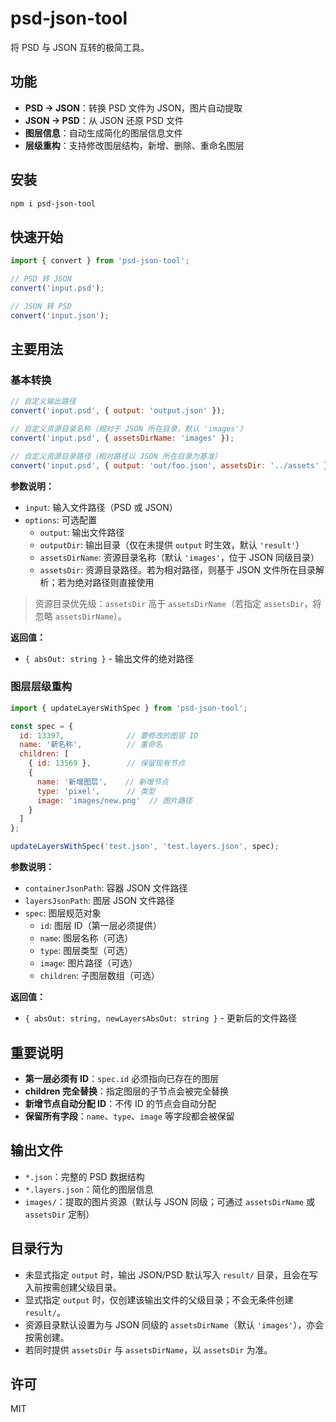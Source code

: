 # psd-json-tool

将 PSD 与 JSON 互转的极简工具。

## 功能

- **PSD → JSON**：转换 PSD 文件为 JSON，图片自动提取
- **JSON → PSD**：从 JSON 还原 PSD 文件
- **图层信息**：自动生成简化的图层信息文件
- **层级重构**：支持修改图层结构，新增、删除、重命名图层

## 安装

```bash
npm i psd-json-tool
```

## 快速开始

```js
import { convert } from 'psd-json-tool';

// PSD 转 JSON
convert('input.psd');

// JSON 转 PSD
convert('input.json');
```

## 主要用法

### 基本转换

```js
// 自定义输出路径
convert('input.psd', { output: 'output.json' });

// 自定义资源目录名称（相对于 JSON 所在目录，默认 'images'）
convert('input.psd', { assetsDirName: 'images' });

// 自定义资源目录路径（相对路径以 JSON 所在目录为基准）
convert('input.psd', { output: 'out/foo.json', assetsDir: '../assets' });
```

**参数说明：**
- `input`: 输入文件路径（PSD 或 JSON）
- `options`: 可选配置
  - `output`: 输出文件路径
  - `outputDir`: 输出目录（仅在未提供 `output` 时生效，默认 `'result'`）
  - `assetsDirName`: 资源目录名称（默认 `'images'`，位于 JSON 同级目录）
  - `assetsDir`: 资源目录路径。若为相对路径，则基于 JSON 文件所在目录解析；若为绝对路径则直接使用

> 资源目录优先级：`assetsDir` 高于 `assetsDirName`（若指定 `assetsDir`，将忽略 `assetsDirName`）。

**返回值：**
- `{ absOut: string }` - 输出文件的绝对路径

### 图层层级重构

```js
import { updateLayersWithSpec } from 'psd-json-tool';

const spec = {
  id: 13397,              // 要修改的图层 ID
  name: '新名称',          // 重命名
  children: [
    { id: 13569 },        // 保留现有节点
    { 
      name: '新增图层',    // 新增节点
      type: 'pixel',      // 类型
      image: 'images/new.png'  // 图片路径
    }
  ]
};

updateLayersWithSpec('test.json', 'test.layers.json', spec);
```

**参数说明：**
- `containerJsonPath`: 容器 JSON 文件路径
- `layersJsonPath`: 图层 JSON 文件路径
- `spec`: 图层规范对象
  - `id`: 图层 ID（第一层必须提供）
  - `name`: 图层名称（可选）
  - `type`: 图层类型（可选）
  - `image`: 图片路径（可选）
  - `children`: 子图层数组（可选）

**返回值：**
- `{ absOut: string, newLayersAbsOut: string }` - 更新后的文件路径

## 重要说明

- **第一层必须有 ID**：`spec.id` 必须指向已存在的图层
- **children 完全替换**：指定图层的子节点会被完全替换
- **新增节点自动分配 ID**：不传 ID 的节点会自动分配
- **保留所有字段**：`name`、`type`、`image` 等字段都会被保留

## 输出文件

- `*.json`：完整的 PSD 数据结构
- `*.layers.json`：简化的图层信息
- `images/`：提取的图片资源（默认与 JSON 同级；可通过 `assetsDirName` 或 `assetsDir` 定制）

## 目录行为

- 未显式指定 `output` 时，输出 JSON/PSD 默认写入 `result/` 目录，且会在写入前按需创建父级目录。
- 显式指定 `output` 时，仅创建该输出文件的父级目录；不会无条件创建 `result/`。
- 资源目录默认设置为与 JSON 同级的 `assetsDirName`（默认 `'images'`），亦会按需创建。
- 若同时提供 `assetsDir` 与 `assetsDirName`，以 `assetsDir` 为准。

## 许可

MIT
